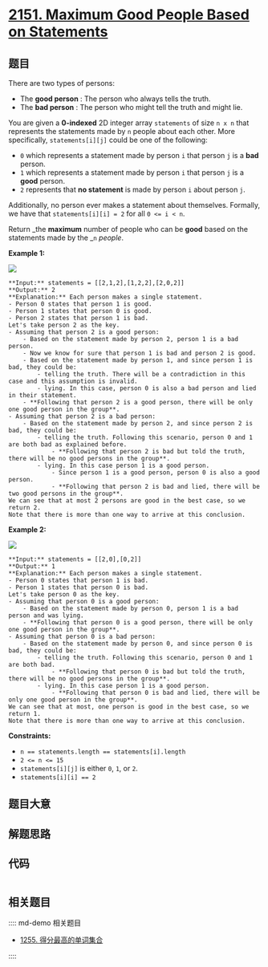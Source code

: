 # [2151. Maximum Good People Based on Statements](https://leetcode.com/problems/maximum-good-people-based-on-statements)

## 题目

There are two types of persons:

  * The **good person** : The person who always tells the truth.
  * The **bad person** : The person who might tell the truth and might lie.

You are given a **0-indexed** 2D integer array `statements` of size `n x n`
that represents the statements made by `n` people about each other. More
specifically, `statements[i][j]` could be one of the following:

  * `0` which represents a statement made by person `i` that person `j` is a **bad** person.
  * `1` which represents a statement made by person `i` that person `j` is a **good** person.
  * `2` represents that **no statement** is made by person `i` about person `j`.

Additionally, no person ever makes a statement about themselves. Formally, we
have that `statements[i][i] = 2` for all `0 <= i < n`.

Return _the **maximum** number of people who can be **good** based on the
statements made by the _`n` _people_.



**Example 1:**

![](https://assets.leetcode.com/uploads/2022/01/15/logic1.jpg)

    
    
    **Input:** statements = [[2,1,2],[1,2,2],[2,0,2]]
    **Output:** 2
    **Explanation:** Each person makes a single statement.
    - Person 0 states that person 1 is good.
    - Person 1 states that person 0 is good.
    - Person 2 states that person 1 is bad.
    Let's take person 2 as the key.
    - Assuming that person 2 is a good person:
        - Based on the statement made by person 2, person 1 is a bad person.
        - Now we know for sure that person 1 is bad and person 2 is good.
        - Based on the statement made by person 1, and since person 1 is bad, they could be:
            - telling the truth. There will be a contradiction in this case and this assumption is invalid.
            - lying. In this case, person 0 is also a bad person and lied in their statement.
        - **Following that person 2 is a good person, there will be only one good person in the group**.
    - Assuming that person 2 is a bad person:
        - Based on the statement made by person 2, and since person 2 is bad, they could be:
            - telling the truth. Following this scenario, person 0 and 1 are both bad as explained before.
                - **Following that person 2 is bad but told the truth, there will be no good persons in the group**.
            - lying. In this case person 1 is a good person.
                - Since person 1 is a good person, person 0 is also a good person.
                - **Following that person 2 is bad and lied, there will be two good persons in the group**.
    We can see that at most 2 persons are good in the best case, so we return 2.
    Note that there is more than one way to arrive at this conclusion.
    

**Example 2:**

![](https://assets.leetcode.com/uploads/2022/01/15/logic2.jpg)

    
    
    **Input:** statements = [[2,0],[0,2]]
    **Output:** 1
    **Explanation:** Each person makes a single statement.
    - Person 0 states that person 1 is bad.
    - Person 1 states that person 0 is bad.
    Let's take person 0 as the key.
    - Assuming that person 0 is a good person:
        - Based on the statement made by person 0, person 1 is a bad person and was lying.
        - **Following that person 0 is a good person, there will be only one good person in the group**.
    - Assuming that person 0 is a bad person:
        - Based on the statement made by person 0, and since person 0 is bad, they could be:
            - telling the truth. Following this scenario, person 0 and 1 are both bad.
                - **Following that person 0 is bad but told the truth, there will be no good persons in the group**.
            - lying. In this case person 1 is a good person.
                - **Following that person 0 is bad and lied, there will be only one good person in the group**.
    We can see that at most, one person is good in the best case, so we return 1.
    Note that there is more than one way to arrive at this conclusion.
    



**Constraints:**

  * `n == statements.length == statements[i].length`
  * `2 <= n <= 15`
  * `statements[i][j]` is either `0`, `1`, or `2`.
  * `statements[i][i] == 2`


## 题目大意

## 解题思路

## 代码

```javascript

```

## 相关题目

:::: md-demo 相关题目
- [1255. 得分最高的单词集合](https://leetcode.com/problems/maximum-score-words-formed-by-letters)

::::
